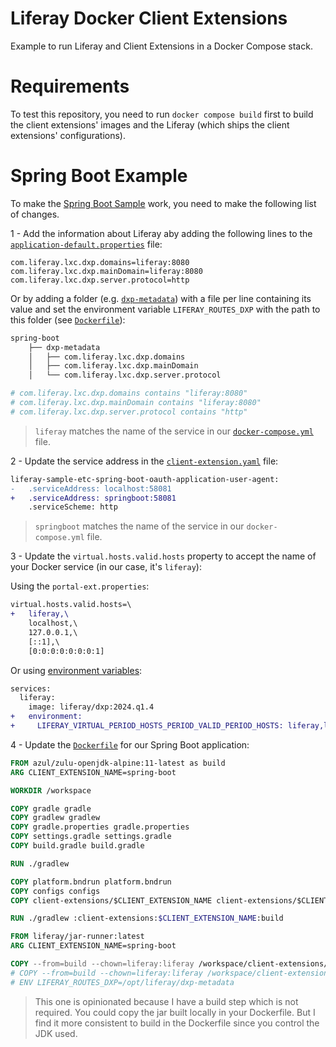 # Liferay Docker Client Extensions

Example to run Liferay and Client Extensions in a Docker Compose stack.

# Requirements

To test this repository, you need to run `docker compose build` first to build the client extensions' images and the Liferay (which ships the client extensions' configurations).

# Spring Boot Example

To make the [Spring Boot Sample](https://github.com/lgdd/liferay-client-extensions-samples/tree/main/liferay-sample-etc-spring-boot) work, you need to make the following list of changes.

1 - Add the information about Liferay aby adding the following lines to the [`application-default.properties`](client-extensions/spring-boot/src/main/resources/application-default.properties#L17) file:

```properties
com.liferay.lxc.dxp.domains=liferay:8080
com.liferay.lxc.dxp.mainDomain=liferay:8080
com.liferay.lxc.dxp.server.protocol=http
```
Or by adding a folder (e.g. [`dxp-metadata`](client-extensions/spring-boot/dxp-metadata)) with a file per line containing its value and set the environment variable `LIFERAY_ROUTES_DXP` with the path to this folder (see [`Dockerfile`](client-extensions/spring-boot/Dockerfile#L24)):

```bash
spring-boot
    ├── dxp-metadata
    │   ├── com.liferay.lxc.dxp.domains
    │   ├── com.liferay.lxc.dxp.mainDomain
    │   └── com.liferay.lxc.dxp.server.protocol

# com.liferay.lxc.dxp.domains contains "liferay:8080"
# com.liferay.lxc.dxp.mainDomain contains "liferay:8080"
# com.liferay.lxc.dxp.server.protocol contains "http"
```


> `liferay` matches the name of the service in our [`docker-compose.yml`](docker-compose.yml) file.

2 - Update the service address in the [`client-extension.yaml`](client-extensions/spring-boot/client-extension.yaml#L9) file:
```diff
liferay-sample-etc-spring-boot-oauth-application-user-agent:
-   .serviceAddress: localhost:58081
+   .serviceAddress: springboot:58081
    .serviceScheme: http
```
> `springboot` matches the name of the service in our `docker-compose.yml` file.

3 - Update the `virtual.hosts.valid.hosts` property to accept the name of your Docker service (in our case, it's `liferay`):

Using the `portal-ext.properties`:
```diff
virtual.hosts.valid.hosts=\
+   liferay,\
    localhost,\
    127.0.0.1,\
    [::1],\
    [0:0:0:0:0:0:0:1]
```

Or using [environment variables](docker-compose.yml#L7):
```diff
services:
  liferay:
    image: liferay/dxp:2024.q1.4
+   environment:
+     LIFERAY_VIRTUAL_PERIOD_HOSTS_PERIOD_VALID_PERIOD_HOSTS: liferay,localhost,127.0.0.1,[::1],[0:0:0:0:0:0:0:1]
```

4 - Update the [`Dockerfile`](client-extensions/spring-boot/Dockerfile) for our Spring Boot application:
```Dockerfile
FROM azul/zulu-openjdk-alpine:11-latest as build
ARG CLIENT_EXTENSION_NAME=spring-boot

WORKDIR /workspace

COPY gradle gradle
COPY gradlew gradlew
COPY gradle.properties gradle.properties
COPY settings.gradle settings.gradle
COPY build.gradle build.gradle

RUN ./gradlew

COPY platform.bndrun platform.bndrun
COPY configs configs
COPY client-extensions/$CLIENT_EXTENSION_NAME client-extensions/$CLIENT_EXTENSION_NAME

RUN ./gradlew :client-extensions:$CLIENT_EXTENSION_NAME:build

FROM liferay/jar-runner:latest
ARG CLIENT_EXTENSION_NAME=spring-boot

COPY --from=build --chown=liferay:liferay /workspace/client-extensions/$CLIENT_EXTENSION_NAME/build/libs/*.jar /opt/liferay/jar-runner.jar
# COPY --from=build --chown=liferay:liferay /workspace/client-extensions/$CLIENT_EXTENSION_NAME/dxp-metadata /opt/liferay/dxp-metadata
# ENV LIFERAY_ROUTES_DXP=/opt/liferay/dxp-metadata
```
> This one is opinionated because I have a build step which is not required. You could copy the jar built locally in your Dockerfile. But I find it more consistent to build in the Dockerfile since you control the JDK used.